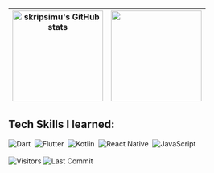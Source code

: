 

<!--
**skripsimu/skripsimu** is a ✨ _special_ ✨ repository because its `README.md` (this file) appears on your GitHub profile.

Here are some ideas to get you started:

- 🔭 I’m currently working on ...
- 🌱 I’m currently learning ...
- 👯 I’m looking to collaborate on ...
- 🤔 I’m looking for help with ...
- 💬 Ask me about ...
- 📫 How to reach me: ...
- 😄 Pronouns: ...
- ⚡ Fun fact: ...
--> 
| <a href="https://github.com/skripsimu"><img height="180em"  align="center" src="https://github-readme-stats.vercel.app/api?username=skripsimu&show_icons=true&include_all_commits=true&theme=graywhite&hide_border=true" alt="skripsimu's GitHub stats" /></a> | <a href="https://github.com/skripsimu"><img height="180em"  align="center" src="https://github-readme-stats.vercel.app/api/top-langs/?username=skripsimu&layout=compact&theme=graywhite&hide_border=true" /></a> |
| ------------- | ------------- |

## Tech Skills I learned:
![Dart](https://img.shields.io/badge/-Dart-05122A?style=flat&logo=dart&logoColor=007ACC)&nbsp;
![Flutter](https://img.shields.io/badge/-Flutter-05122A?style=flat&logo=flutter&logoColor=007ACC)&nbsp;
![Kotlin](https://img.shields.io/badge/-Kotlin-05122A?style=flat&logo=kotlin)&nbsp;
![React Native](https://img.shields.io/badge/-React%20Native-05122A?style=flat&logo=react)&nbsp;
![JavaScript](https://img.shields.io/badge/-JavaScript-05122A?style=flat&logo=javascript)&nbsp;
<br /><br />
<a><img alt="Visitors" src="https://komarev.com/ghpvc/?username=skripsimu&style=flat&labelColor=black&logo=github&label=PROFILE+VIEWS&color=0e75b6"/></a>
<a><img alt="Last Commit" src="https://img.shields.io/github/last-commit/skripsimu/skripsimu?logo=markdown&label=LAST+UPDATE&color=0e75b6&style=flat"></a>
